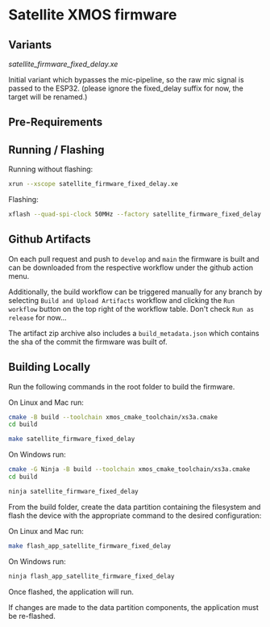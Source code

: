# Satellite XMOS firmware

## Variants
*satellite_firmware_fixed_delay.xe*

Initial variant which bypasses the mic-pipeline, so the raw mic signal is passed to the ESP32.
(please ignore the fixed_delay suffix for now, the target will be renamed.)

## Pre-Requirements


## Running / Flashing

Running without flashing:

```bash
xrun --xscope satellite_firmware_fixed_delay.xe
```

Flashing:
```bash
xflash --quad-spi-clock 50MHz --factory satellite_firmware_fixed_delay.xe --boot-partition-size 0x100000 --data satellite_firmware_fixed_delay_data_partition.bin
```


## Github Artifacts
On each pull request and push to `develop` and `main` the firmware is built and can be downloaded from the respective workflow under the github action menu.

Additionally, the build workflow can be triggered manually for any branch by selecting `Build and Upload Artifacts` workflow and clicking the `Run workflow` button on the top right of the workflow table.
Don't check `Run as release` for now...

The artifact zip archive also includes a `build_metadata.json` which contains the sha of the commit the firmware was built of. 


## Building Locally

Run the following commands in the root folder to build the firmware.

On Linux and Mac run:

```bash
cmake -B build --toolchain xmos_cmake_toolchain/xs3a.cmake
cd build

make satellite_firmware_fixed_delay
```

On Windows run:
```bash
cmake -G Ninja -B build --toolchain xmos_cmake_toolchain/xs3a.cmake
cd build

ninja satellite_firmware_fixed_delay
```

From the build folder, create the data partition containing the filesystem and
flash the device with the appropriate command to the desired configuration:

On Linux and Mac run:


```bash
make flash_app_satellite_firmware_fixed_delay
```

On Windows run:


```bash
ninja flash_app_satellite_firmware_fixed_delay
```

Once flashed, the application will run.

If changes are made to the data partition components, the application must be
re-flashed.



